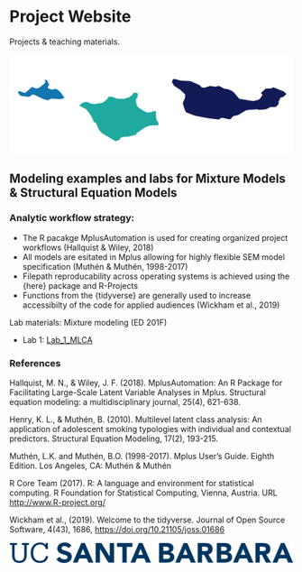 # Project Website 
Projects &amp; teaching materials. 

![Island mark](figures/island_mark.png)




## Modeling examples and labs for Mixture Models & Structural Equation Models

### Analytic workflow strategy:

- The R pacakge MplusAutomation is used for creating organized project workflows (Hallquist & Wiley, 2018)
- All models are esitated in Mplus allowing for highly flexible SEM model specification (Muthén & Muthén, 1998-2017)
- Filepath reproducability across operating systems is achieved using the {here} package and R-Projects
- Functions from the {tidyverse} are generally used to increase accessibilty of the code for applied audiences (Wickham et al., 2019)


Lab materials: Mixture modeling (ED 201F) 

- Lab 1: [Lab_1_MLCA](https://garberadamc.github.io/project-site/mlca-demo)













### References

Hallquist, M. N., & Wiley, J. F. (2018). MplusAutomation: An R Package for Facilitating Large-Scale Latent Variable Analyses in Mplus. Structural equation modeling: a multidisciplinary journal, 25(4), 621-638.

Henry, K. L., & Muthén, B. (2010). Multilevel latent class analysis: An application of adolescent smoking typologies with individual and contextual predictors. Structural Equation Modeling, 17(2), 193-215.

Muthén, L.K. and Muthén, B.O. (1998-2017).  Mplus User’s Guide.  Eighth Edition. Los Angeles, CA: Muthén & Muthén

R Core Team (2017). R: A language and environment for statistical computing. R Foundation for Statistical Computing, Vienna, Austria. URL http://www.R-project.org/

Wickham et al., (2019). Welcome to the tidyverse. Journal of Open Source Software, 4(43), 1686, https://doi.org/10.21105/joss.01686

![UCSB Mark](figures/UCSB_Navy_mark.png)